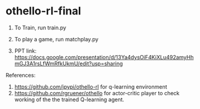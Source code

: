 # othello-rl-final



1. To Train, run train.py
2. To play a game, run matchplay.py

3. PPT link: https://docs.google.com/presentation/d/13Ya4dysOiF4KiXLu492amyHhmGJ3A1rsLfWmRfkUkmU/edit?usp=sharing

References:
1. https://github.com/jpypi/othello-rl for q-learning environment
2. https://github.com/rgruener/othello for actor-critic player to check working of the the trained Q-learning agent.
